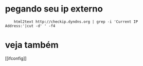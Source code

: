# pegando seu ip externo

		html2text http://checkip.dyndns.org | grep -i 'Current IP Address:'|cut -d' ' -f4

# veja também
[[ifconfig]]
